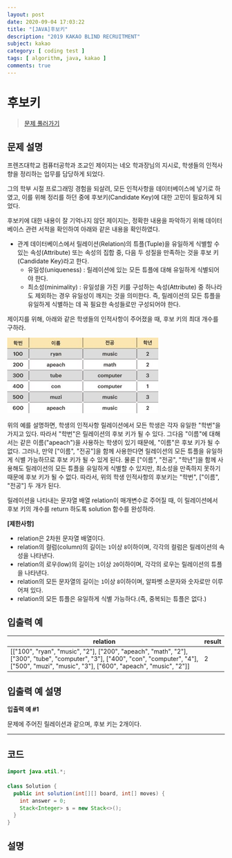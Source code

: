 ```yaml
---
layout: post
date: 2020-09-04 17:03:22
title: "[JAVA]후보키"
description: "2019 KAKAO BLIND RECRUITMENT"
subject: kakao
category: [ coding test ]
tags: [ algorithm, java, kakao ]
comments: true
---
```


# 후보키

> [문제 풀러가기](https://programmers.co.kr/learn/courses/30/lessons/42890)

## 문제 설명

프렌즈대학교 컴퓨터공학과 조교인 제이지는 네오 학과장님의 지시로, 학생들의 인적사향을 정리하는 업무를 담당하게 되었다.

그의 학부 시절 프로그래밍 경험을 되살려, 모든 인적사항을 데이터베이스에 넣기로 하였고, 이를 위해 정리를 하던 중에 후보키(Candidate Key)에 대한 고민이 필요하게 되었다.

후보키에 대한 내용이 잘 기억나지 않던 제이지는, 정확한 내용을 파악하기 위해 데이터베이스 관련 서적을 확인하여 아래와 같은 내용을 확인하였다.

+ 관계 데이터베이스에서 릴레이션(Relation)의 튜플(Tuple)을 유일하게 식별할 수 있는 속성(Attribute) 또는 속성의 집합 중, 다음 두 성질을 만족하는 것을 후보 키(Candidate Key)라고 한다.
  + 유일성(uniqueness) : 릴레이션에 있는 모든 튜플에 대해 유일하게 식별되어야 한다.
  + 최소성(minimality) : 유일성을 가진 키를 구성하는 속성(Attribute) 중 하나라도 제외하는 경우 유일성이 깨지는 것을 의미한다. 즉, 릴레이션의 모든 튜플을 유일하게 식별하는 데 꼭 필요한 속성들로만 구성되어야 한다.

제이지를 위해, 아래와 같은 학생들의 인적사항이 주어졌을 때, 후보 키의 최대 개수를 구하라.

![01](/assets/img/cote/key01.jpg)

위의 예를 설명하면, 학생의 인적사항 릴레이션에서 모든 학생은 각자 유일한 "학번"을 가지고 있다. 따라서 "학번"은 릴레이션의 후보 키가 될 수 있다.
그다음 "이름"에 대해서는 같은 이름("apeach")을 사용하는 학생이 있기 때문에, "이름"은 후보 키가 될 수 없다. 그러나, 만약 ["이름", "전공"]을 함께 사용한다면 릴레이션의 모든 튜플을 유일하게 식별 가능하므로 후보 키가 될 수 있게 된다.
물론 ["이름", "전공", "학년"]을 함께 사용해도 릴레이션의 모든 튜플을 유일하게 식별할 수 있지만, 최소성을 만족하지 못하기 때문에 후보 키가 될 수 없다.
따라서, 위의 학생 인적사항의 후보키는 "학번", ["이름", "전공"] 두 개가 된다.

릴레이션을 나타내는 문자열 배열 relation이 매개변수로 주어질 때, 이 릴레이션에서 후보 키의 개수를 return 하도록 solution 함수를 완성하라.

**[제한사항]**

+ relation은 2차원 문자열 배열이다.
+ relation의 컬럼(column)의 길이는 `1`이상 `8`이하이며, 각각의 컬럼은 릴레이션의 속성을 나타낸다.
+ relation의 로우(low)의 길이는 `1`이상 `20`이하이며, 각각의 로우는 릴레이션의 튜플을 나타낸다.
+ relation의 모든 문자열의 길이는 `1`이상 `8`이하이며, 알파벳 소문자와 숫자로만 이루어져 있다.
+ relation의 모든 튜플은 유일하게 식별 가능하다.(즉, 중복되는 튜플은 없다.)

## 입출력 예

| relation | result |
|---|---|
| \[["100", "ryan", "music", "2"], ["200", "apeach", "math", "2"],<br/> ["300", "tube", "computer", "3"], ["400", "con", "computer", "4"],<br/> ["500", "muzi", "music", "3"], ["600", "apeach", "music", "2"]] | 2 |

## 입출력 예 설명

**입출력 예 #1**

문제에 주어진 릴레이션과 같으며, 후보 키는 2개이다.

---

## 코드

```java
import java.util.*;

class Solution {
  public int solution(int[][] board, int[] moves) {
    int answer = 0;
    Stack<Integer> s = new Stack<>();
  }
}
```

## 설명

```java

```



```java

```



```java

```
